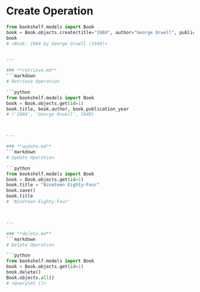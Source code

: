 # Create Operation

```python
from bookshelf.models import Book
book = Book.objects.create(title="1984", author="George Orwell", publication_year=1949)
book
# <Book: 1984 by George Orwell (1949)>


---

### **retrieve.md**
```markdown
# Retrieve Operation

```python
from bookshelf.models import Book
book = Book.objects.get(id=1)
book.title, book.author, book.publication_year
# ('1984', 'George Orwell', 1949)



---

### **update.md**
```markdown
# Update Operation

```python
from bookshelf.models import Book
book = Book.objects.get(id=1)
book.title = "Nineteen Eighty-Four"
book.save()
book.title
# 'Nineteen Eighty-Four'



---

### **delete.md**
```markdown
# Delete Operation

```python
from bookshelf.models import Book
book = Book.objects.get(id=1)
book.delete()
Book.objects.all()
# <QuerySet []>
